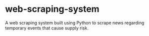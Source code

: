 # web-scraping-system
A web scraping system built using Python to scrape news regarding temporary events that cause supply risk.
